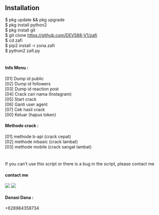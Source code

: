 ## Installation
$ pkg update && pkg upgrade <br>
$ pkg install python2 <br>
$ pkg install git <br>
$ git clone https://github.com/DEV588-V1/zafi <br>
$ cd zafi <br>
$ pip2 install -r zona.zafi <br>
$ python2 zafi.py <br>
#
#### Info Menu :<br>
 [01] Dump id public <br>
 [02] Dump id followers <br>
 [03] Dump id reaction post <br>
 [04] Crack cari nama (Instagram) <br>
 [05] Start crack <br>
 [06] Ganti user agent <br>
 [07] Cek hasil crack <br>
 [00] Keluar (hapus token) <br>
#### Methode crack :
 [01] methode b-api (crack cepat) <br>
 [02] methode mbasic (crack lambat) <br>
 [03] methode mobile (crack sangat lambat) <br>
#
If you can't use this script or there is a bug in the script, please contact me
#### contact me
[![](https://img.shields.io/badge/Facebook-blue?logo=Facebook&logoColor=blue&labelColor=white)](https://www.facebook.com/100002001568738)
[![](https://img.shields.io/badge/Whatsapp-CHAT-red?logo=Whatsapp&logoColor=Brightgreen&labelColor=white)](https://wa.me/628984358734?text=Asalamualaikum+bang)
#### Donasi Dana :
+628984358734
#
